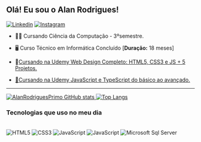 ## Olá! Eu sou o Alan Rodrigues! 
[![Linkedin](https://img.shields.io/badge/LinkedIn-0077B5?style=for-the-badge&logo=linkedin&logoColor=white)](https://www.linkedin.com/in/alan-rodrigues-primo-22732817b/)
[![Instagram](https://img.shields.io/badge/Instagram-E4405F?style=for-the-badge&logo=instagram&logoColor=white)](https://www.instagram.com/lan_rodriguezz/)
* 👨‍🎓 Cursando Ciência da Computação - 3ºsemestre.

* 🖥️ Curso Técnico em Informática Concluído [**Duração:** 18 meses]

* 🌱<a href= "https://www.udemy.com/course/curso-web-design-fundamentos-aprenda-html-css-e-javascript/">Cursando na Udemy Web Design Completo: HTML5, CSS3 e JS + 5 Projetos.

* 🌱<a href= "https://www.udemy.com/course/curso-de-javascript-moderno-do-basico-ao-avancado/">Cursando na Udemy JavaScript e TypeScript do básico ao avançado.

 -----------------------------------------------------------------------------------------------
 
![AlanRodriguesPrimo GitHub stats](https://github-readme-stats.vercel.app/api?username=AlanRodriguesPrimo&show_icons=true&theme=dracula) [![Top Langs](https://github-readme-stats.vercel.app/api/top-langs/?username=AlanRodriguesPrimo&layout=compact)](https://github.com/AlanRodriguesPrimo/github-readme-stats)
 
### Tecnologias que uso no meu dia
  <div style="display: inline-block"><br>
        <img align="center" alt="HTML5" src="https://img.shields.io/badge/HTML5-E34F26?style=for-the-badge&logo=html5&logoColor=white"> 
        <img align="center" alt="CSS3" src="https://img.shields.io/badge/CSS3-1572B6?style=for-the-badge&logo=css3&logoColor=white"> 
        <img align="center" alt="JavaScript" src="https://img.shields.io/badge/JavaScript-F7DF1E?style=for-the-badge&logo=javascript&logoColor=black"> 
        <img align="center" alt="JavaScript" src="https://img.shields.io/badge/Java-ED8B00?style=for-the-badge&logo=openjdk&logoColor=white">
        <img align="center" alt="Microsoft Sql Server" src="https://img.shields.io/badge/Microsoft%20SQL%20Server-CC2927?style=for-the-badge&logo=microsoft%20sql%20server&logoColor=white">
  </div>
